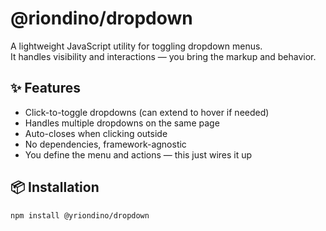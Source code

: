 # @riondino/dropdown

A lightweight JavaScript utility for toggling dropdown menus.  
It handles visibility and interactions — you bring the markup and behavior.

## ✨ Features

- Click-to-toggle dropdowns (can extend to hover if needed)
- Handles multiple dropdowns on the same page
- Auto-closes when clicking outside
- No dependencies, framework-agnostic
- You define the menu and actions — this just wires it up

## 📦 Installation

```bash
npm install @yriondino/dropdown
